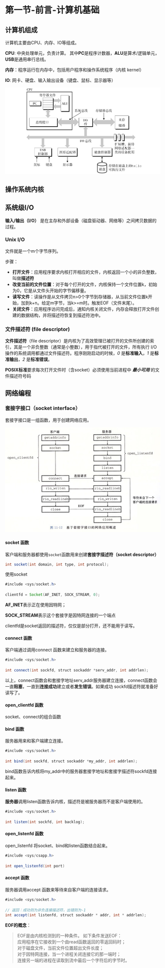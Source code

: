 # 第一节-前言-计算机基础

## 计算机组成

计算机主要由CPU、内存、IO等组成。

**CPU**: 中央处理单元，负责计算。
其中**PC**是程序计数器，**ALU**是算术/逻辑单元，**USB**是通用串行总线。

**内存**：程序运行在内存中，包括用户程序和操作系统程序（内核 kernel）

**IO**: 网卡、硬盘、输入输出设备（键盘、鼠标、显示器等）

![计算机硬件组成图](../../image/java/Netty学习/计算机硬件组成图.png)

## 操作系统内核


## 系统级I/O

**输入/输出（I/O）** 是在主存和外部设备（磁盘驱动器、网络等）之间拷贝数据的过程。

### Unix I/O

文件就是一个m个字节序列。

步骤：

* **打开文件**：应用程序要求内核打开相应的文件，内核返回一个小的非负整数，叫做**描述符**
* **改变当前的文件位置**：对于每个打开的文件，内核保持一个文件位置k，初始为0，它是从文件头开始的字节偏移量。
* **读写文件**：读操作是从文件拷贝n>0个字节到存储器，从当前文件位置k开始，加到k+n。给定m字节，当k>=m时。触发EOF（文件末尾）。
* **关闭文件**：应用程序访问完成后，通知内核关闭文件，内存会释放打开文件创建的数据结构，并将描述符恢复到描述符池中。

### 文件描述符 (file descriptor)

**文件描述符**（file descriptor）是内核为了高效管理已被打开的文件所创建的索引，其是一个非负整数（通常是小整数），用于指代被打开的文件，所有执行
I/O操作的系统调用都通过文件描述符。程序刚刚启动的时候，_0_ 是**标准输入**，_1_ 是**标准输出**，_2_ 是**标准错误**。

**POSIX标准**要求每次打开文件时（含socket）必须使用当前进程中 _**最小可用**_ 的文件描述符号码

## 网络编程

### 套接字接口（socket interface）

套接字接口是一组函数，用于创建网络应用。

![套接字接口概述](../../image/java/Netty学习/套接字接口.jpeg)


#### socket 函数

客户端和服务器都使用`socket`函数用来创建**套接字描述符（socket descriptor）**

```java
int socket(int domain, int type, int protocol);
```

使用socket
```java
#include <sys/socket.h>

clientfd = Socket(AF_INET, SOCK_STREAM, 0);
```

**AF_INET**表示正在使用因特网；

**SOCK_STREAM**表示这个套接字是因特网连接的一个端点

clientfd是socket返回的描述符，仅仅是部分打开，还不能用于读写。

#### connect 函数

客户端通过调用connect 函数来建立和服务器的连接。

```java
#include <sys/socket.h>

int connect(int sockfd, struct sockaddr *serv_addr, int addrlen);
```

以上，connect函数会和套接字地址serv_addr服务器建立连接，connect函数会一直**阻塞**，一直到**连接成功**建立或者**发生错误**。如果成功
sockfd描述符就准备好读写了。

#### open_clientfd 函数

socket、connect的组合函数

#### bind 函数

服务器用来和客户端建立连接。

```java
#include <sys/socket.h>

int bind(int sockfd, struct sockaddr *my_addr, int addrlen);
```

bind函数告诉内核将my_addr中的服务器套接字地址和套接字描述符sockfd连接起来。

#### listen 函数

**服务器**调用listen函数告诉内核，描述符是被服务器而不是客户端使用的。

```java
#include <sys/socket.h>

int listen(int sockfd, int backlog);
```

#### open_listenfd 函数

open_listenfd 将socket、bind和listen函数结合起来。

```java
#include <sys/csapp.h>

int open_listenfd(int port)
```


#### accept 函数

服务器调用accept 函数来等待来自客户端的连接请求。

```java
#include <sys/socket.h>

// 返回：成功则为非负连接描述符，出错则为-1
int accept(int listenfd, struct sockaddr * addr, int * addrlen);
```

**EOF的概念**：
>EOF是由内核检测到的一种条件。
>如下条件发送EOF：    
>应用程序在它接收到一个由read函数返回的零返回码时；  
>对于磁盘文件，当前文件位置超出文件长度；  
>对于因特网连接，当一个进程关闭连接它的那一端时；    
>连接另一端的进程在读取到流中最后一个字符后的字节时。 
 
